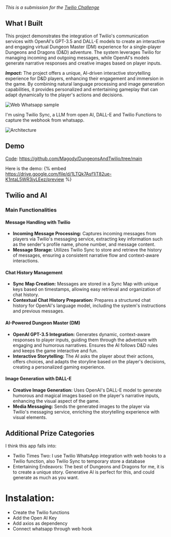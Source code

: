*This is a submission for the [Twilio Challenge ](https://dev.to/challenges/twilio)*

## What I Built
This project demonstrates the integration of Twilio's communication services with OpenAI's GPT-3.5 and DALL-E models to create an interactive and engaging virtual Dungeon Master (DM) experience for a single-player Dungeons and Dragons (D&D) adventure. The system leverages Twilio for managing incoming and outgoing messages, while OpenAI's models generate narrative responses and creative images based on player inputs.

**_Impact:_**
The project offers a unique, AI-driven interactive storytelling experience for D&D players, enhancing their engagement and immersion in the game. By combining natural language processing and image generation capabilities, it provides personalized and entertaining gameplay that can adapt dynamically to the player's actions and decisions.

![Web Whatsapp sample](https://dev-to-uploads.s3.amazonaws.com/uploads/articles/lyj2oqxkjny0h29yvmgr.png)

I'm using Twilio Sync, a LLM from open AI, DALL-E and Twilio Functions to capture the webhook from whatsapp.

![Architecture](https://dev-to-uploads.s3.amazonaws.com/uploads/articles/eo0xv5aboyzhv3ui53e5.png)

## Demo

[Code](https://github.com/Magody/DungeonsAndTwilio/tree/main):  https://github.com/Magody/DungeonsAndTwilio/tree/main

Here is the demo:
{% embed https://drive.google.com/file/d/1LTQk7Asf1iT82ue-K1ntaL5WR3jyLEez/preview %}

## Twilio and AI
### Main Functionalities

#### Message Handling with Twilio
- **Incoming Message Processing:** Captures incoming messages from players via Twilio's messaging service, extracting key information such as the sender's profile name, phone number, and message content.
- **Message Storage:** Utilizes Twilio Sync to store and retrieve the history of messages, ensuring a consistent narrative flow and context-aware interactions.

#### Chat History Management
- **Sync Map Creation:** Messages are stored in a Sync Map with unique keys based on timestamps, allowing easy retrieval and organization of chat history.
- **Contextual Chat History Preparation:** Prepares a structured chat history for OpenAI's language model, including the system's instructions and previous messages.

#### AI-Powered Dungeon Master (DM)
- **OpenAI GPT-3.5 Integration:** Generates dynamic, context-aware responses to player inputs, guiding them through the adventure with engaging and humorous narratives. Ensures the AI follows D&D rules and keeps the game interactive and fun.
- **Interactive Storytelling:** The AI asks the player about their actions, offers choices, and adapts the storyline based on the player's decisions, creating a personalized gaming experience.

#### Image Generation with DALL-E
- **Creative Image Generation:** Uses OpenAI's DALL-E model to generate humorous and magical images based on the player's narrative inputs, enhancing the visual aspect of the game.
- **Media Messaging:** Sends the generated images to the player via Twilio's messaging service, enriching the storytelling experience with visual elements.

## Additional Prize Categories

I think this app falls into:
- Twilio Times Two: I use Twilio WhatsApp integration with web hooks to a Twilio function, also Twilio Sync to temporary store a database
- Entertaining Endeavors: The best of Dungeons and Dragons for me, it is to create a unique story. Generative AI is perfect for this, and could generate as much as you want.

# Instalation:
- Create the Twilio functions
- Add the Open AI Key
- Add axios as dependency
- Connect whatsapp through web hook
